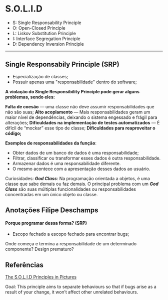 # S.O.L.I.D

* S: Single Responsability Principle
* O: Open-Closed Principle
* L: Liskov Substitution Principle
* I: Interface Segregation Principle
* D: Dependency Inversion Principle

****

## Single Responsabily Principle (SRP)

- Especialização de classes;
- Possuir apenas uma "responsabilidade" dentro do software;

**A violação do Single Responsibility Principle pode gerar alguns problemas, sendo eles:**

**Falta de coesão** — uma classe não deve assumir responsabilidades que não são suas;
**Alto acoplamento** — Mais responsabilidades geram um maior nível de dependências, deixando o sistema engessado e frágil para alterações;
**Dificuldades na implementação de testes automatizados** — É difícil de “mockar” esse tipo de classe;
**Dificuldades para reaproveitar o código;**

**Exemplos de responsabilidades da função**:
- Obter dados de um banco de dados é uma responsabilidade;
- Filtrar, classificar ou transformar esses dados é outra responsabilidade.
- Armazenar dados é uma responsabilidade diferente.
- O mesmo acontece com a apresentação desses dados ao usuário.

Curiosidades:
**_God Class_**:  Na programação orientada a objetos, é uma classe que sabe demais ou faz demais. O principal problema com um **_God Class_** são suas múltiplas funcionalidades ou responsabilidades concentradas em um único objeto ou classe. 



## Anotações Filipe Deschamps
#### Porque programar dessa forma? (SRP)
- Escopo fechado a escopo fechado para encontrar bugs;

Onde começa e termina a responsabilidade de um determinado componente?
Design prematuro?

## Referências

[The S.O.L.I.D Principles in Pictures](https://medium.com/backticks-tildes/the-s-o-l-i-d-principles-in-pictures-b34ce2f1e898)

Goal: This principle aims to separate behaviours so that if bugs arise as a result of your change, it won’t affect other unrelated behaviours.